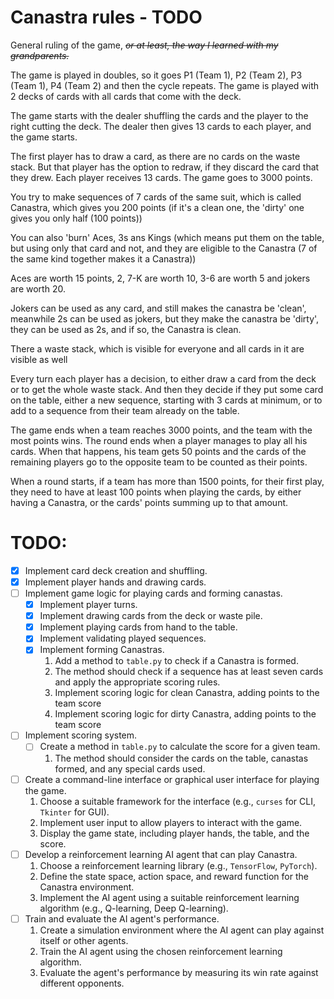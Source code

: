 # Canastra rules - TODO

General ruling of the game, _~~or at least, the way I learned with my grandparents.~~_

The game is played in doubles, so it goes P1 (Team 1), P2 (Team 2), P3 (Team 1), P4 (Team 2) and then the cycle repeats. The game is played with 2 decks of cards with all cards that come with the deck.

The game starts with the dealer shuffling the cards and the player to the right cutting the deck. The dealer then gives 13 cards to each player, and the game starts.

The first player has to draw a card, as there are no cards on the waste stack. But that player has the option to redraw, if they discard the card that they drew.
Each player receives 13 cards. The game goes to 3000 points.

You try to make sequences of 7 cards of the same suit, which is called Canastra, which gives you 200 points (if it's a clean one, the 'dirty' one gives you only half (100 points))

You can also 'burn' Aces, 3s ans Kings (which means put them on the table, but using only that card and not, and they are eligible to the Canastra (7 of the same kind together makes it a Canastra))

Aces are worth 15 points, 2, 7-K are worth 10, 3-6 are worth 5 and jokers are worth 20. 

Jokers can be used as any card, and still makes the canastra be 'clean', meanwhile 2s can be used as jokers, but they make the canastra be 'dirty', they can be used as 2s, and if so, the Canastra is clean.

There a waste stack, which is visible for everyone and all cards in it are visible as well

Every turn each player has a decision, to either draw a card from the deck or to get the whole waste stack. And then they decide if they put some card on the table, either a new sequence, starting with 3 cards at minimum, or to add to a sequence from their team already on the table.

The game ends when a team reaches 3000 points, and the team with the most points wins. The round ends when a player manages to play all his cards. When that happens, his team gets 50 points and the cards of the remaining players go to the opposite team to be counted as their points. 

When a round starts, if a team has more than 1500 points, for their first play, they need to have at least 100 points when playing the cards, by either having a Canastra, or the cards' points summing up to that amount. 

# TODO:

- [x] Implement card deck creation and shuffling.
- [x] Implement player hands and drawing cards.
- [ ] Implement game logic for playing cards and forming canastas.
    - [x] Implement player turns.
    - [x] Implement drawing cards from the deck or waste pile.
    - [x] Implement playing cards from hand to the table.
    - [x] Implement validating played sequences.
    - [x] Implement forming Canastras.
        1. Add a method to `table.py` to check if a Canastra is formed.
        2. The method should check if a sequence has at least seven cards and apply the appropriate scoring rules.
        3. Implement scoring logic for clean Canastra, adding points to the team score
        4. Implement scoring logic for dirty Canastra, adding points to the team score
- [ ] Implement scoring system.
    - [ ] Create a method in `table.py` to calculate the score for a given team.
        1. The method should consider the cards on the table, canastas formed, and any special cards used.
- [ ] Create a command-line interface or graphical user interface for playing the game.
    1. Choose a suitable framework for the interface (e.g., `curses` for CLI, `Tkinter` for GUI).
    2. Implement user input to allow players to interact with the game.
    3. Display the game state, including player hands, the table, and the score.
- [ ] Develop a reinforcement learning AI agent that can play Canastra.
    1. Choose a reinforcement learning library (e.g., `TensorFlow`, `PyTorch`).
    2. Define the state space, action space, and reward function for the Canastra environment.
    3. Implement the AI agent using a suitable reinforcement learning algorithm (e.g., Q-learning, Deep Q-learning).
- [ ] Train and evaluate the AI agent's performance.
    1. Create a simulation environment where the AI agent can play against itself or other agents.
    2. Train the AI agent using the chosen reinforcement learning algorithm.
    3. Evaluate the agent's performance by measuring its win rate against different opponents.

